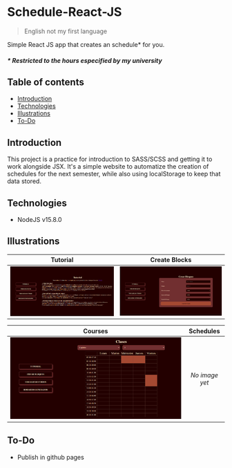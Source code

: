 # Schedule-React-JS
> English not my first language

Simple React JS app that creates an schedule\* for you.

##### \* Restricted to the hours especified by my university

## Table of contents
- [Introduction](#introduction)
- [Technologies](#technologies)
- [Illustrations](#illustrations)
- [To-Do](#to-do)

## Introduction
This project is a practice for introduction to SASS/SCSS and getting it to work alongside JSX. It's a simple website to automatize the creation of schedules for the next semester, while also using localStorage to keep that data stored.

## Technologies
- NodeJS v15.8.0

## Illustrations

| Tutorial | Create Blocks |
|:---:|:---:|
|![Tutorial](./readme/img_01.png)|![Blocks](./readme/img_02.png)|

| Courses | Schedules |
|:---:|:---:|
|![Courses](./readme/img_03.png)| *No image yet* |


## To-Do
- Publish in github pages